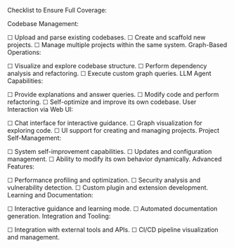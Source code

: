 Checklist to Ensure Full Coverage:

Codebase Management:

☐ Upload and parse existing codebases.
☐ Create and scaffold new projects.
☐ Manage multiple projects within the same system.
Graph-Based Operations:

☐ Visualize and explore codebase structure.
☐ Perform dependency analysis and refactoring.
☐ Execute custom graph queries.
LLM Agent Capabilities:

☐ Provide explanations and answer queries.
☐ Modify code and perform refactoring.
☐ Self-optimize and improve its own codebase.
User Interaction via Web UI:

☐ Chat interface for interactive guidance.
☐ Graph visualization for exploring code.
☐ UI support for creating and managing projects.
Project Self-Management:

☐ System self-improvement capabilities.
☐ Updates and configuration management.
☐ Ability to modify its own behavior dynamically.
Advanced Features:

☐ Performance profiling and optimization.
☐ Security analysis and vulnerability detection.
☐ Custom plugin and extension development.
Learning and Documentation:

☐ Interactive guidance and learning mode.
☐ Automated documentation generation.
Integration and Tooling:

☐ Integration with external tools and APIs.
☐ CI/CD pipeline visualization and management.